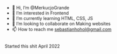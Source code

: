 - 👋 Hi, I’m @MerkucjoGrande
- 👀 I’m interested in Frontend
- 🌱 I’m currently learning HTML, CSS, JS
- 💞️ I’m looking to collaborate on Making websites
- 📫 How to reach me sebastianhohol@gmail.com
<br>
Started this shit April 2022
